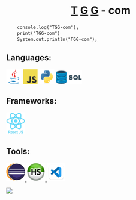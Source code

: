 <h1 align="center"><a href="https://github.com/QuocDungTran380">T</a> <a href="https://github.com/guettafa">G</a> <a href="https://github.com/AchrafGroiez">G</a> - com</h1>

        console.log("TGG-com");
        print("TGG-com")
        System.out.println("TGG-com");
    


## Languages:
<p align="left"> <a href="#"><img src="/profile/picture/java.svg" alt="java" width="40" height="40"/></a> <a href="#"><img src="/profile/picture/js.svg" alt="javascript" width="40" height="40"/></a> <a href="#"><img src="/profile/picture/python.svg" alt="python" width="40" height="40"/></a> <a href="#"> <img width="70px" src="/profile/picture/SQL.png" alt="SQL"/> </a> </p>

## Frameworks:
<p align="left"> <a href="#"> <img width="50px" src="/profile/picture/react.png" alt="react" /> </a> </p>

## Tools:
<p align="left"> <a href="#"> <img width="50x" src="/profile/picture/eclipse.png" alt="eclipse" /> </a> <a href="#"> <img width="50px" src="/profile/picture/heidi2.png" alt="heidiSQL" /> </a> <a href="#"> <img width="50px" src="/profile/picture/vscode.png" alt="VScode" /> </a>  </p>



![](https://komarev.com/ghpvc/?username=TGG-com)
